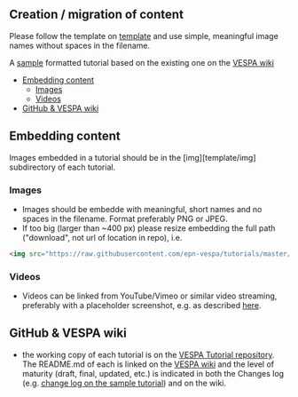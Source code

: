 
## Creation / migration of content 

Please follow the template on [template](template) and use simple, meaningful image names without spaces in the filename.

A [sample](sample) formatted tutorial based on the existing one on the [VESPA wiki](https://voparis-confluence.obspm.fr/pages/viewpage.action?pageId=564111)

* [Embedding content](#Embedding-content)
  * [Images](#Images)
  * [Videos](#Videos)
* [GitHub & VESPA wiki](GitHub-&-VESPA-wiki)

##  Embedding content
Images embedded in a tutorial should be in the [img][template/img] subdirectory of each tutorial.

### Images
* Images should be embedde with meaningful, short names and no spaces in the filename. Format preferably PNG or JPEG. 
* If too big (larger than ~400 px) please resize embedding the full path ("download", not url of location in repo), i.e.

```html
<img src="https://raw.githubusercontent.com/epn-vespa/tutorials/master/template/img/1.png" width="400">
```
### Videos 
* Videos can be linked from YouTube/Vimeo or similar video streaming, preferably with a placeholder screenshot, e.g. as described [here](http://stackoverflow.com/questions/4279611/how-to-embed-a-video-into-github-readme-md).

## GitHub & VESPA wiki
* the working copy of each tutorial is on the [VESPA Tutorial repository](https://github.com/epn-vespa/tutorials). The README.md of each is linked on the [VESPA wiki](http://discussions.europlanet-vespa.eu/) and the level of maturity (draft, final, updated, etc.) is indicated in both the Changes log (e.g. [change log on the sample tutorial](https://github.com/epn-vespa/tutorials/tree/master/template#change-log)) and on the wiki.
